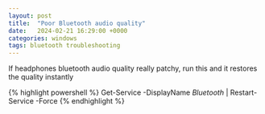 ```yaml
---
layout: post
title:  "Poor Bluetooth audio quality"
date:   2024-02-21 16:29:00 +0000
categories: windows
tags: bluetooth troubleshooting
---
```


If headphones bluetooth audio quality really patchy, run this and it restores the quality instantly

{% highlight powershell %}
Get-Service -DisplayName *Bluetooth* | Restart-Service -Force
{% endhighlight %}